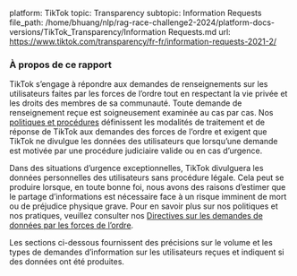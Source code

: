 platform: TikTok
topic: Transparency
subtopic: Information Requests
file_path: /home/bhuang/nlp/rag-race-challenge2-2024/platform-docs-versions/TikTok_Transparency/Information Requests.md
url: https://www.tiktok.com/transparency/fr-fr/information-requests-2021-2/


### À propos de ce rapport

TikTok s’engage à répondre aux demandes de renseignements sur les utilisateurs faites par les forces de l’ordre tout en respectant la vie privée et les droits des membres de sa communauté. Toute demande de renseignement reçue est soigneusement examinée au cas par cas. Nos [politiques et procédures](https://www.tiktok.com/legal/law-enforcement) définissent les modalités de traitement et de réponse de TikTok aux demandes des forces de l’ordre et exigent que TikTok ne divulgue les données des utilisateurs que lorsqu’une demande est motivée par une procédure judiciaire valide ou en cas d’urgence.

Dans des situations d’urgence exceptionnelles, TikTok divulguera les données personnelles des utilisateurs sans procédure légale. Cela peut se produire lorsque, en toute bonne foi, nous avons des raisons d’estimer que le partage d’informations est nécessaire face à un risque imminent de mort ou de préjudice physique grave. Pour en savoir plus sur nos politiques et nos pratiques, veuillez consulter nos [Directives sur les demandes de données par les forces de l’ordre](https://support.tiktok.com/fr/safety-hc/account-and-user-safety/law-enforcement-data-request-guidelines).

Les sections ci-dessous fournissent des précisions sur le volume et les types de demandes d’information sur les utilisateurs reçues et indiquent si des données ont été produites.